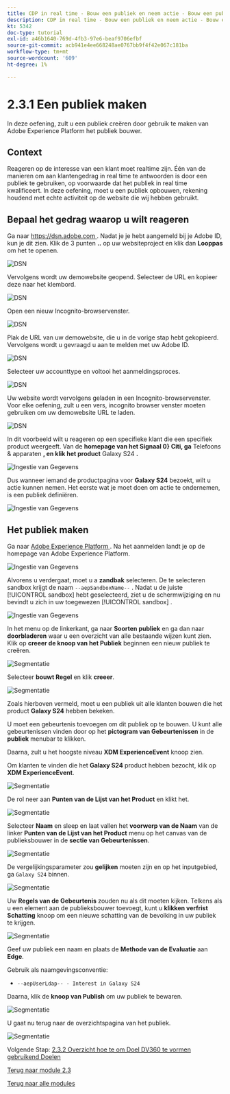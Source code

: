```yaml
---
title: CDP in real time - Bouw een publiek en neem actie - Bouw een publiek
description: CDP in real time - Bouw een publiek en neem actie - Bouw een publiek
kt: 5342
doc-type: tutorial
exl-id: a46b1640-769d-4fb3-97e6-beaf9706efbf
source-git-commit: acb941e4ee668248ae0767bb9f4f42e067c181ba
workflow-type: tm+mt
source-wordcount: '609'
ht-degree: 1%

---
```


# 2.3.1 Een publiek maken

In deze oefening, zult u een publiek creëren door gebruik te maken van Adobe Experience Platform het publiek bouwer.

## Context

Reageren op de interesse van een klant moet realtime zijn. Één van de manieren om aan klantengedrag in real time te antwoorden is door een publiek te gebruiken, op voorwaarde dat het publiek in real time kwalificeert. In deze oefening, moet u een publiek opbouwen, rekening houdend met echte activiteit op de website die wij hebben gebruikt.

## Bepaal het gedrag waarop u wilt reageren

Ga naar [ https://dsn.adobe.com ](https://dsn.adobe.com). Nadat je je hebt aangemeld bij je Adobe ID, kun je dit zien. Klik de 3 punten **..** op uw websiteproject en klik dan **Looppas** om het te openen.

![ DSN ](./../../datacollection/module1.1/images/web8.png)

Vervolgens wordt uw demowebsite geopend. Selecteer de URL en kopieer deze naar het klembord.

![ DSN ](../../gettingstarted/gettingstarted/images/web3.png)

Open een nieuw Incognito-browservenster.

![ DSN ](../../gettingstarted/gettingstarted/images/web4.png)

Plak de URL van uw demowebsite, die u in de vorige stap hebt gekopieerd. Vervolgens wordt u gevraagd u aan te melden met uw Adobe ID.

![ DSN ](../../gettingstarted/gettingstarted/images/web5.png)

Selecteer uw accounttype en voltooi het aanmeldingsproces.

![ DSN ](../../gettingstarted/gettingstarted/images/web6.png)

Uw website wordt vervolgens geladen in een Incognito-browservenster. Voor elke oefening, zult u een vers, incognito browser venster moeten gebruiken om uw demowebsite URL te laden.

![ DSN ](../../gettingstarted/gettingstarted/images/web7.png)

In dit voorbeeld wilt u reageren op een specifieke klant die een specifiek product weergeeft.
Van de **homepage van het Signaal 0&rbrace; Citi, ga** Telefoons &amp; apparaten **, en klik het product** Galaxy S24 **.**

![ Ingestie van Gegevens ](./images/homegalaxy.png)

Dus wanneer iemand de productpagina voor **Galaxy S24** bezoekt, wilt u actie kunnen nemen. Het eerste wat je moet doen om actie te ondernemen, is een publiek definiëren.

![ Ingestie van Gegevens ](./images/homegalaxy1.png)

## Het publiek maken

Ga naar [ Adobe Experience Platform ](https://experience.adobe.com/platform). Na het aanmelden landt je op de homepage van Adobe Experience Platform.

![ Ingestie van Gegevens ](./../../../modules/datacollection/module1.2/images/home.png)

Alvorens u verdergaat, moet u a **zandbak** selecteren. De te selecteren sandbox krijgt de naam ``--aepSandboxName--`` . Nadat u de juiste [!UICONTROL sandbox] hebt geselecteerd, ziet u de schermwijziging en nu bevindt u zich in uw toegewezen [!UICONTROL sandbox] .

![ Ingestie van Gegevens ](./../../../modules/datacollection/module1.2/images/sb1.png)

In het menu op de linkerkant, ga naar **Soorten publiek** en ga dan naar **doorbladeren** waar u een overzicht van alle bestaande wijzen kunt zien. Klik op **creeer de knoop van het Publiek** beginnen een nieuw publiek te creëren.

![Segmentatie](./images/menuseg.png)

Selecteer **bouwt Regel** en klik **creeer**.

![Segmentatie](./images/menuseg1.png)

Zoals hierboven vermeld, moet u een publiek uit alle klanten bouwen die het product **Galaxy S24** hebben bekeken.

U moet een gebeurtenis toevoegen om dit publiek op te bouwen. U kunt alle gebeurtenissen vinden door op het **pictogram van Gebeurtenissen** in de **publiek** menubar te klikken.

Daarna, zult u het hoogste niveau **XDM ExperienceEvent** knoop zien.

Om klanten te vinden die het **Galaxy S24** product hebben bezocht, klik op **XDM ExperienceEvent**.

![Segmentatie](./images/findee.png)

De rol neer aan **Punten van de Lijst van het Product** en klikt het.

![Segmentatie](./images/see.png)

Selecteer **Naam** en sleep en laat vallen het **voorwerp van de Naam** van de linker **Punten van de Lijst van het Product** menu op het canvas van de publieksbouwer in de **sectie van Gebeurtenissen**.

![Segmentatie](./images/eewebpdtlname1.png)

De vergelijkingsparameter zou **gelijken** moeten zijn en op het inputgebied, ga `Galaxy S24` binnen.

![Segmentatie](./images/pv.png)

Uw **Regels van de Gebeurtenis** zouden nu als dit moeten kijken. Telkens als u een element aan de publieksbouwer toevoegt, kunt u **klikken verfrist Schatting** knoop om een nieuwe schatting van de bevolking in uw publiek te krijgen.

![Segmentatie](./images/ldap4.png)

Geef uw publiek een naam en plaats de **Methode van de Evaluatie** aan **Edge**.

Gebruik als naamgevingsconventie:

- `--aepUserLdap-- - Interest in Galaxy S24`

Daarna, klik de **knoop van Publish** om uw publiek te bewaren.

![Segmentatie](./images/segmentname.png)

U gaat nu terug naar de overzichtspagina van het publiek.

![Segmentatie](./images/savedsegment.png)

Volgende Stap: [ 2.3.2 Overzicht hoe te om Doel DV360 te vormen gebruikend Doelen ](./ex2.md)

[Terug naar module 2.3](./real-time-cdp-build-a-segment-take-action.md)

[Terug naar alle modules](../../../overview.md)
